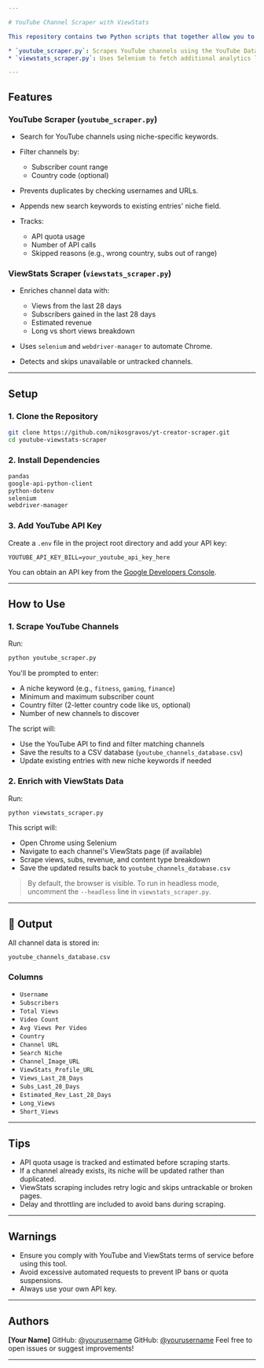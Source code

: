```yaml
---

# YouTube Channel Scraper with ViewStats

This repository contains two Python scripts that together allow you to discover YouTube channels in any niche and enrich them with public analytics from ViewStats:

* `youtube_scraper.py`: Scrapes YouTube channels using the YouTube Data API v3 based on search keywords and filters.
* `viewstats_scraper.py`: Uses Selenium to fetch additional analytics like views, revenue, and subscriber growth from [ViewStats.com](https://www.viewstats.com).

---
```


## Features

### YouTube Scraper (`youtube_scraper.py`)

* Search for YouTube channels using niche-specific keywords.
* Filter channels by:

  * Subscriber count range
  * Country code (optional)
* Prevents duplicates by checking usernames and URLs.
* Appends new search keywords to existing entries' niche field.
* Tracks:

  * API quota usage
  * Number of API calls
  * Skipped reasons (e.g., wrong country, subs out of range)

### ViewStats Scraper (`viewstats_scraper.py`)

* Enriches channel data with:

  * Views from the last 28 days
  * Subscribers gained in the last 28 days
  * Estimated revenue
  * Long vs short views breakdown
* Uses `selenium` and `webdriver-manager` to automate Chrome.
* Detects and skips unavailable or untracked channels.

---

## Setup

### 1. Clone the Repository

```bash
git clone https://github.com/nikosgravos/yt-creator-scraper.git
cd youtube-viewstats-scraper
```

### 2. Install Dependencies

```txt
pandas
google-api-python-client
python-dotenv
selenium
webdriver-manager
```

### 3. Add YouTube API Key

Create a `.env` file in the project root directory and add your API key:

```env
YOUTUBE_API_KEY_BILL=your_youtube_api_key_here
```

You can obtain an API key from the [Google Developers Console](https://console.developers.google.com/).

---

## How to Use

### 1. Scrape YouTube Channels

Run:

```bash
python youtube_scraper.py
```

You'll be prompted to enter:

* A niche keyword (e.g., `fitness`, `gaming`, `finance`)
* Minimum and maximum subscriber count
* Country filter (2-letter country code like `US`, optional)
* Number of new channels to discover

The script will:

* Use the YouTube API to find and filter matching channels
* Save the results to a CSV database (`youtube_channels_database.csv`)
* Update existing entries with new niche keywords if needed

### 2. Enrich with ViewStats Data

Run:

```bash
python viewstats_scraper.py
```

This script will:

* Open Chrome using Selenium
* Navigate to each channel's ViewStats page (if available)
* Scrape views, subs, revenue, and content type breakdown
* Save the updated results back to `youtube_channels_database.csv`

> By default, the browser is visible. To run in headless mode, uncomment the `--headless` line in `viewstats_scraper.py`.

---

## 📂 Output

All channel data is stored in:

```
youtube_channels_database.csv
```

### Columns

* `Username`
* `Subscribers`
* `Total Views`
* `Video Count`
* `Avg Views Per Video`
* `Country`
* `Channel URL`
* `Search Niche`
* `Channel_Image_URL`
* `ViewStats_Profile_URL`
* `Views_Last_28_Days`
* `Subs_Last_28_Days`
* `Estimated_Rev_Last_28_Days`
* `Long_Views`
* `Short_Views`

---

## Tips

* API quota usage is tracked and estimated before scraping starts.
* If a channel already exists, its niche will be updated rather than duplicated.
* ViewStats scraping includes retry logic and skips untrackable or broken pages.
* Delay and throttling are included to avoid bans during scraping.

---

## Warnings

* Ensure you comply with YouTube and ViewStats terms of service before using this tool.
* Avoid excessive automated requests to prevent IP bans or quota suspensions.
* Always use your own API key.

---

## Authors

**\[Your Name]**
GitHub: [@yourusername](https://github.com/nikosgravos)
GitHub: [@yourusername](https://github.com/VasilisVas1)
Feel free to open issues or suggest improvements!

---
